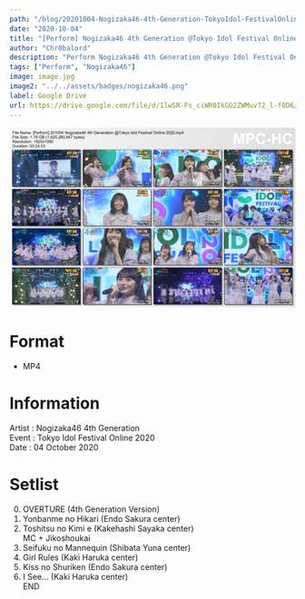 ```yaml
---
path: "/blog/20201004-Nogizaka46-4th-Generation-TokyoIdol-FestivalOnline-2020"
date: "2020-10-04"
title: "[Perform] Nogizaka46 4th Generation @Tokyo Idol Festival Online 2020"
author: "Chr0balord"
description: "Perform Nogizaka46 4th Generation @Tokyo Idol Festival Online 2020"
tags: ["Perform", "Nogizaka46"]
image: image.jpg
image2: "../../assets/badges/nogizaka46.png"
label: Google Drive
url: https://drive.google.com/file/d/1lwSR-Fs_ciWR0IkGG2ZWMuv72_l-f0D6/view?usp=sharing
---
```


![Nogizaka46 on Tokyo Idol Festival Online 2020](./image.jpg)

# Format

- MP4

# Information

Artist : Nogizaka46 4th Generation <br/>
Event  : Tokyo Idol Festival Online 2020 <br/>
Date   : 04 October 2020 <br/>

# Setlist

00. OVERTURE (4th Generation Version)
01. Yonbanme no Hikari (Endo Sakura center)
02. Toshitsu no Kimi e (Kakehashi Sayaka center) <br>
MC + Jikoshoukai <br>
03. Seifuku no Mannequin (Shibata Yuna center)
04. Girl Rules (Kaki Haruka center)
05. Kiss no Shuriken (Endo Sakura center)
06. I See... (Kaki Haruka center) <br>
END